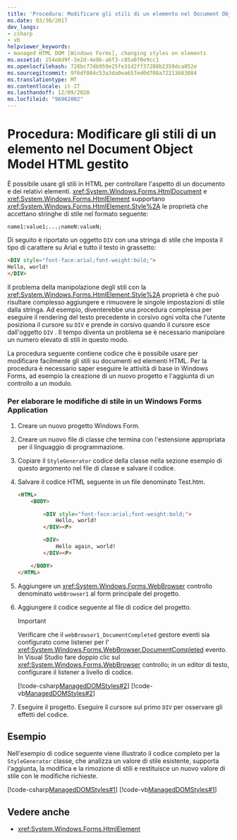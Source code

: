 ```yaml
---
title: 'Procedura: Modificare gli stili di un elemento nel Document Object Model HTML gestito'
ms.date: 03/30/2017
dev_langs:
- csharp
- vb
helpviewer_keywords:
- managed HTML DOM [Windows Forms], changing styles on elements
ms.assetid: 154e8d9f-3e2d-4e8b-a6f3-c85a070e9cc1
ms.openlocfilehash: 728bc77db959e25fe31d2ff37288b2359dca852e
ms.sourcegitcommit: 9f6df084c53a3da0ea657ed0d708a72213683084
ms.translationtype: MT
ms.contentlocale: it-IT
ms.lasthandoff: 12/09/2020
ms.locfileid: "96962002"
---
```

# <a name="how-to-change-styles-on-an-element-in-the-managed-html-document-object-model"></a>Procedura: Modificare gli stili di un elemento nel Document Object Model HTML gestito

È possibile usare gli stili in HTML per controllare l'aspetto di un documento e dei relativi elementi. <xref:System.Windows.Forms.HtmlDocument> e <xref:System.Windows.Forms.HtmlElement> supportano <xref:System.Windows.Forms.HtmlElement.Style%2A> le proprietà che accettano stringhe di stile nel formato seguente:

`name1:value1;...;nameN:valueN;`

Di seguito è riportato un oggetto `DIV` con una stringa di stile che imposta il tipo di carattere su Arial e tutto il testo in grassetto:

```html
<DIV style="font-face:arial;font-weight:bold;">
Hello, world!
</DIV>
```

Il problema della manipolazione degli stili con la <xref:System.Windows.Forms.HtmlElement.Style%2A> proprietà è che può risultare complesso aggiungere e rimuovere le singole impostazioni di stile dalla stringa. Ad esempio, diventerebbe una procedura complessa per eseguire il rendering del testo precedente in corsivo ogni volta che l'utente posiziona il cursore su `DIV` e prende in corsivo quando il cursore esce dall'oggetto `DIV` . Il tempo diventa un problema se è necessario manipolare un numero elevato di stili in questo modo.

La procedura seguente contiene codice che è possibile usare per modificare facilmente gli stili su documenti ed elementi HTML. Per la procedura è necessario saper eseguire le attività di base in Windows Forms, ad esempio la creazione di un nuovo progetto e l'aggiunta di un controllo a un modulo.

### <a name="to-process-style-changes-in-a-windows-forms-application"></a>Per elaborare le modifiche di stile in un Windows Forms Application

1. Creare un nuovo progetto Windows Form.

2. Creare un nuovo file di classe che termina con l'estensione appropriata per il linguaggio di programmazione.

3. Copiare il `StyleGenerator` codice della classe nella sezione esempio di questo argomento nel file di classe e salvare il codice.

4. Salvare il codice HTML seguente in un file denominato Test.htm.

    ```html
    <HTML>
        <BODY>

            <DIV style="font-face:arial;font-weight:bold;">
                Hello, world!
            </DIV><P>

            <DIV>
                Hello again, world!
            </DIV><P>

        </BODY>
    </HTML>
    ```

5. Aggiungere un <xref:System.Windows.Forms.WebBrowser> controllo denominato `webBrowser1` al form principale del progetto.

6. Aggiungere il codice seguente al file di codice del progetto.

    > [!IMPORTANT]
    > Verificare che il `webBrowser1_DocumentCompleted` gestore eventi sia configurato come listener per l' <xref:System.Windows.Forms.WebBrowser.DocumentCompleted> evento. In Visual Studio fare doppio clic sul <xref:System.Windows.Forms.WebBrowser> controllo; in un editor di testo, configurare il listener a livello di codice.

     [!code-csharp[ManagedDOMStyles#2](~/samples/snippets/csharp/VS_Snippets_Winforms/ManagedDOMStyles/CS/Form1.cs#2)]
     [!code-vb[ManagedDOMStyles#2](~/samples/snippets/visualbasic/VS_Snippets_Winforms/ManagedDOMStyles/VB/Form1.vb#2)]

7. Eseguire il progetto. Eseguire il cursore sul primo `DIV` per osservare gli effetti del codice.

## <a name="example"></a>Esempio

Nell'esempio di codice seguente viene illustrato il codice completo per la `StyleGenerator` classe, che analizza un valore di stile esistente, supporta l'aggiunta, la modifica e la rimozione di stili e restituisce un nuovo valore di stile con le modifiche richieste.

[!code-csharp[ManagedDOMStyles#1](~/samples/snippets/csharp/VS_Snippets_Winforms/ManagedDOMStyles/CS/StyleGenerator.cs#1)]
[!code-vb[ManagedDOMStyles#1](~/samples/snippets/visualbasic/VS_Snippets_Winforms/ManagedDOMStyles/VB/StyleGenerator.vb#1)]

## <a name="see-also"></a>Vedere anche

- <xref:System.Windows.Forms.HtmlElement>
